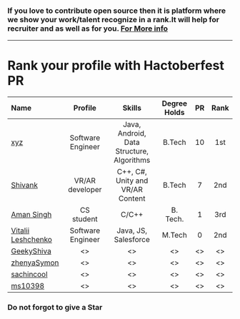   
  ### If you love to contribute open source then it is platform where we show your work/talent recognize in a rank.It will help for recruiter and as well as for you. [For More info](https://github.com/jsroyal/JobProfile/blob/master/RuleForRank.md)
-------------------------------------------------------------------------------------------------------------------------------
 
 
  
  
  #                            Rank your profile  with Hactoberfest PR 


 | Name | Profile | Skills | Degree Holds | PR | Rank|
 |:--------|:--------:|:------------:|:------------:|:------------:|:------------:|
 | [xyz]() | Software Engineer | Java, Android, Data Structure, Algorithms | B.Tech | 10 | 1st |
 | [Shivank](https://github.com/GeekyShiva) | VR/AR developer | C++, C#, Unity and VR/AR Content | B.Tech | 7 | 2nd |
 | [Aman Singh](https://github.com/aman935) | CS student | C/C++ | B. Tech. | 1 | 3rd|
 | [Vitalii Leshchenko]( https://github.com/vitaliaventel) | Software Engineer | Java, JS, Salesforce | M.Tech | 0 | 2nd |
 | [GeekyShiva]() | <> | <> | <> | <> | <> |
 | [zhenyaSymon]() | <> | <> | <> | <> | <> 
 | [sachincool]() | <> | <> | <> | <> | <> |
 | [ms10398]() | <> | <> | <> | <> | <> |
 


 
 
 ### Do not forgot to give a Star     
 

 
 

